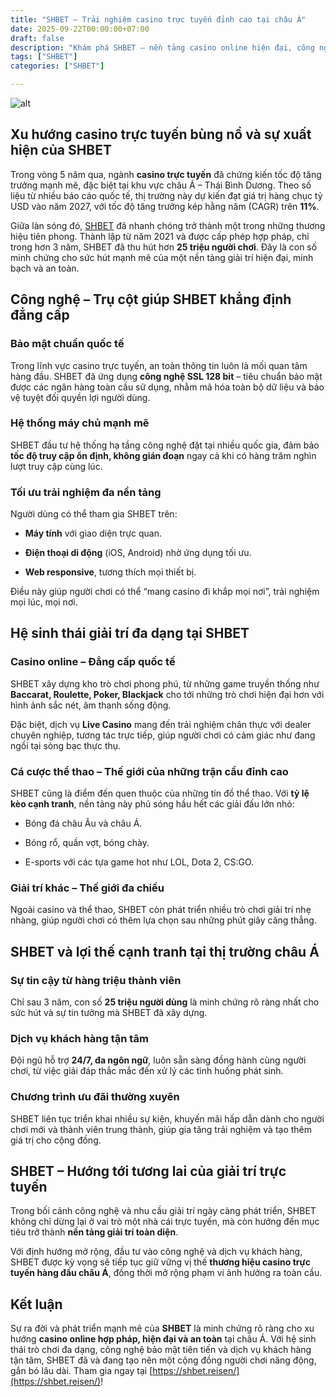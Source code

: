 ```yaml
---
title: "SHBET – Trải nghiệm casino trực tuyến đỉnh cao tại châu Á"
date: 2025-09-22T00:00:00+07:00
draft: false
description: "Khám phá SHBET – nền tảng casino online hiện đại, công nghệ bảo mật tiên tiến, trải nghiệm đa dạng với hơn 25 triệu người chơi toàn cầu."
tags: ["SHBET"]
categories: ["SHBET"]

---
```

![alt](https://shbet.reisen/wp-content/uploads/2025/09/su-kien-ru-them-ban-nhan-them-qua-shbet.jpg)

## Xu hướng casino trực tuyến bùng nổ và sự xuất hiện của SHBET


Trong vòng 5 năm qua, ngành **casino trực tuyến** đã chứng kiến tốc độ tăng trưởng mạnh mẽ, đặc biệt tại khu vực châu Á – Thái Bình Dương. Theo số liệu từ nhiều báo cáo quốc tế, thị trường này dự kiến đạt giá trị hàng chục tỷ USD vào năm 2027, với tốc độ tăng trưởng kép hằng năm (CAGR) trên **11%**.

Giữa làn sóng đó, [SHBET](https://shbet.reisen/) đã nhanh chóng trở thành một trong những thương hiệu tiên phong. Thành lập từ năm 2021 và được cấp phép hợp pháp, chỉ trong hơn 3 năm, SHBET đã thu hút hơn **25 triệu người chơi**. Đây là con số minh chứng cho sức hút mạnh mẽ của một nền tảng giải trí hiện đại, minh bạch và an toàn.

## Công nghệ – Trụ cột giúp SHBET khẳng định đẳng cấp

### Bảo mật chuẩn quốc tế


Trong lĩnh vực casino trực tuyến, an toàn thông tin luôn là mối quan tâm hàng đầu. SHBET đã ứng dụng **công nghệ SSL 128 bit** – tiêu chuẩn bảo mật được các ngân hàng toàn cầu sử dụng, nhằm mã hóa toàn bộ dữ liệu và bảo vệ tuyệt đối quyền lợi người dùng.

### Hệ thống máy chủ mạnh mẽ


SHBET đầu tư hệ thống hạ tầng công nghệ đặt tại nhiều quốc gia, đảm bảo **tốc độ truy cập ổn định, không gián đoạn** ngay cả khi có hàng trăm nghìn lượt truy cập cùng lúc.

### Tối ưu trải nghiệm đa nền tảng


Người dùng có thể tham gia SHBET trên:

*   **Máy tính** với giao diện trực quan.
    
*   **Điện thoại di động** (iOS, Android) nhờ ứng dụng tối ưu.
    
*   **Web responsive**, tương thích mọi thiết bị.
    

Điều này giúp người chơi có thể “mang casino đi khắp mọi nơi”, trải nghiệm mọi lúc, mọi nơi.

## Hệ sinh thái giải trí đa dạng tại SHBET

### Casino online – Đẳng cấp quốc tế


SHBET xây dựng kho trò chơi phong phú, từ những game truyền thống như **Baccarat, Roulette, Poker, Blackjack** cho tới những trò chơi hiện đại hơn với hình ảnh sắc nét, âm thanh sống động.

Đặc biệt, dịch vụ **Live Casino** mang đến trải nghiệm chân thực với dealer chuyên nghiệp, tương tác trực tiếp, giúp người chơi có cảm giác như đang ngồi tại sòng bạc thực thụ.

### Cá cược thể thao – Thế giới của những trận cầu đỉnh cao

SHBET cũng là điểm đến quen thuộc của những tín đồ thể thao. Với **tỷ lệ kèo cạnh tranh**, nền tảng này phủ sóng hầu hết các giải đấu lớn nhỏ:

*   Bóng đá châu Âu và châu Á.
    
*   Bóng rổ, quần vợt, bóng chày.
    
*   E-sports với các tựa game hot như LOL, Dota 2, CS:GO.
    

### Giải trí khác – Thế giới đa chiều


Ngoài casino và thể thao, SHBET còn phát triển nhiều trò chơi giải trí nhẹ nhàng, giúp người chơi có thêm lựa chọn sau những phút giây căng thẳng.

## SHBET và lợi thế cạnh tranh tại thị trường châu Á

### Sự tin cậy từ hàng triệu thành viên


Chỉ sau 3 năm, con số **25 triệu người dùng** là minh chứng rõ ràng nhất cho sức hút và sự tin tưởng mà SHBET đã xây dựng.

### Dịch vụ khách hàng tận tâm
Đội ngũ hỗ trợ **24/7, đa ngôn ngữ**, luôn sẵn sàng đồng hành cùng người chơi, từ việc giải đáp thắc mắc đến xử lý các tình huống phát sinh.

### Chương trình ưu đãi thường xuyên

SHBET liên tục triển khai nhiều sự kiện, khuyến mãi hấp dẫn dành cho người chơi mới và thành viên trung thành, giúp gia tăng trải nghiệm và tạo thêm giá trị cho cộng đồng.

## SHBET – Hướng tới tương lai của giải trí trực tuyến

Trong bối cảnh công nghệ và nhu cầu giải trí ngày càng phát triển, SHBET không chỉ dừng lại ở vai trò một nhà cái trực tuyến, mà còn hướng đến mục tiêu trở thành **nền tảng giải trí toàn diện**.

Với định hướng mở rộng, đầu tư vào công nghệ và dịch vụ khách hàng, SHBET được kỳ vọng sẽ tiếp tục giữ vững vị thế **thương hiệu casino trực tuyến hàng đầu châu Á**, đồng thời mở rộng phạm vi ảnh hưởng ra toàn cầu.

## Kết luận

Sự ra đời và phát triển mạnh mẽ của **SHBET** là minh chứng rõ ràng cho xu hướng **casino online hợp pháp, hiện đại và an toàn** tại châu Á. Với hệ sinh thái trò chơi đa dạng, công nghệ bảo mật tiên tiến và dịch vụ khách hàng tận tâm, SHBET đã và đang tạo nên một cộng đồng người chơi năng động, gắn bó lâu dài. Tham gia ngay tại [https://shbet.reisen/](https://shbet.reisen/)!